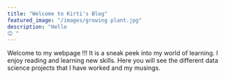 ```yaml
---
title: "Welcome to Kirti's Blog"
featured_image: "/images/growing plant.jpg"
description: "Hello 
😊 "
---
```

Welcome to my webpage !!!
It is a sneak peek into my world of learning. 
I enjoy reading and learning new skills. 
Here you will see the different data science projects that I have worked and my musings. 
